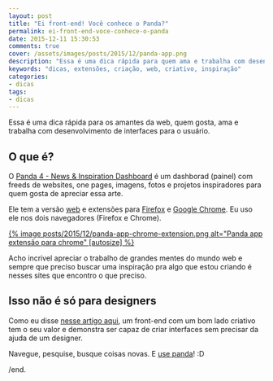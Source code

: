 ```yaml
---
layout: post
title: "Ei front-end! Você conhece o Panda?"
permalink: ei-front-end-voce-conhece-o-panda
date: 2015-12-11 15:30:53
comments: true
cover: /assets/images/posts/2015/12/panda-app.png
description: "Essa é uma dica rápida para quem ama e trabalha com desenvolvimento de interfaces para o usuário"
keywords: "dicas, extensões, criação, web, criativo, inspiração"
categories:
- dicas
tags:
- dicas
---
```


Essa é uma dica rápida para os amantes da web, quem gosta, ama e trabalha com desenvolvimento de interfaces para o usuário.

## O que é?

O [Panda 4 - News & Inspiration Dashboard](http://usepanda.com/) é um dashborad (painel) com freeds de websites, one pages, imagens, fotos e projetos inspiradores para quem gosta de apreciar essa arte.

Ele tem a versão [web](http://usepanda.com/app/) e extensões para [Firefox](https://addons.mozilla.org/en-US/firefox/addon/panda-daily-news/) e [Google Chrome](https://chrome.google.com/webstore/detail/panda-4-news-inspiration/haafibkemckmbknhfkiiniobjpgkebko). Eu uso ele nos dois navegadores (Firefox e Chrome).

<a href="{{ 'posts/2015/12/panda-app-chrome-extension.png' | asset_path }}" class="swipebox" rel="gallery" title="Panda app extensão para chrome">
  {% image posts/2015/12/panda-app-chrome-extension.png alt="Panda app extensão para chrome" [autosize] %}
</a>

Acho incrivel apreciar o trabalho de grandes mentes do mundo web e sempre que preciso buscar uma inspiração pra algo que estou criando é nesses sites que encontro o que preciso.

## Isso não é só para designers

Como eu disse [nesse artigo aqui](/nao-seja-apenas-um-recortador-de-psd), um front-end com um bom lado criativo tem o seu valor e demonstra ser capaz de criar interfaces sem precisar da ajuda de um designer.

Navegue, pesquise, busque coisas novas. E [use panda](http://usepanda.com/)! :D

/end.